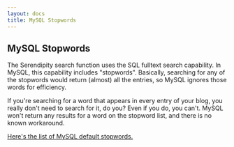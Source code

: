 ```yaml
---
layout: docs
title: MySQL Stopwords
---
```


## MySQL Stopwords

The Serendipity search function uses the SQL fulltext search capability. In MySQL, this capability includes "stopwords". Basically, searching for any of the stopwords would return (almost) all the entries, so MySQL ignores those words for efficiency.

If you're searching for a word that appears in every entry of your blog, you really don't need to search for it, do you? Even if you do, you can't. MySQL won't return any results for a word on the stopword list, and there is no known workaround.

[Here's the list of MySQL default stopwords.](http://dev.mysql.com/doc/refman/5.7/en/fulltext-stopwords.html)

